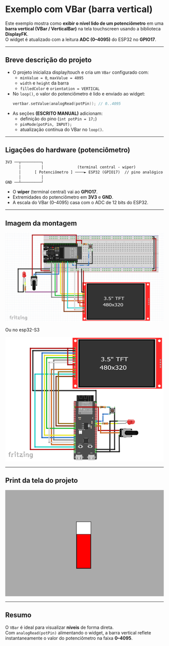 # Exemplo com VBar (barra vertical)

Este exemplo mostra como **exibir o nível lido de um potenciômetro** em uma **barra vertical (VBar / VerticalBar)** na tela touchscreen usando a biblioteca **DisplayFK**.  
O widget é atualizado com a leitura **ADC (0–4095)** do ESP32 no **GPIO17**.

---

## Breve descrição do projeto

- O projeto inicializa display/touch e cria um `VBar` configurado com:
  - `minValue = 0`, `maxValue = 4095`
  - `width` e `height` da barra
  - `filledColor` e `orientation = VERTICAL`
- No `loop()`, o valor do potenciômetro é lido e enviado ao widget:
  ```cpp
  vertbar.setValue(analogRead(potPin)); // 0..4095
  ```
- As seções **(ESCRITO MANUAL)** adicionam:
  - definição do pino (`int potPin = 17;`)
  - `pinMode(potPin, INPUT);`
  - atualização contínua do VBar no `loop()`.

---

## Ligações do hardware (potenciômetro)

```
3V3 ──┬─────────┐           
      │         │               (terminal central - wiper)
      │      [ Potenciômetro ] ────► ESP32 (GPIO17)  // pino analógico
      │         │
GND ──┴─────────┘
```

- O **wiper** (terminal central) vai ao **GPIO17**.  
- Extremidades do potenciômetro em **3V3** e **GND**.  
- A escala do VBar (0–4095) casa com o ADC de 12 bits do ESP32.

---

## Imagem da montagem

![montagem](../montagem.png)

Ou no esp32-S3

![montagemS3](../montagemS3.png)

---

## Print da tela do projeto

![screenshot](screenshot.png)

---

## Resumo

O `VBar` é ideal para visualizar **níveis** de forma direta.  
Com `analogRead(potPin)` alimentando o widget, a barra vertical reflete instantaneamente o valor do potenciômetro na faixa **0–4095**.
